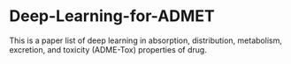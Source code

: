 # Deep-Learning-for-ADMET

This is a paper list of deep learning in absorption, distribution, metabolism, excretion, and toxicity (ADME-Tox) properties of drug.
